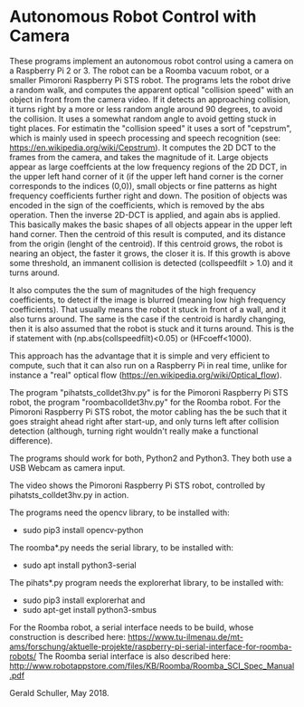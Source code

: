 # Autonomous Robot Control with Camera

These programs implement an autonomous robot control using a camera on a Raspberry Pi 2 or 3. The robot can be a Roomba vacuum robot, or a smaller Pimoroni Raspberry Pi STS robot. 
The programs lets the robot drive a random walk, and computes the apparent optical "collision speed" with an object in front from the camera video. If it detects an approaching collision, it turns right by a more or less random angle around 90 degrees, to avoid the collision. It uses a somewhat random angle to avoid getting stuck in tight places.
For estimatin the "collision speed" it uses a sort of "cepstrum", which is mainly used in speech processing and speech recognition (see: https://en.wikipedia.org/wiki/Cepstrum). It computes the 2D DCT to the frames from the camera, and takes the magnitude of it. Large objects appear as large coeffcients at the low frequency regions of the 2D DCT, in the upper left hand corner of it (if the upper left hand corner is the corner corresponds to the indices (0,0)), small objects or fine patterns as hight frequency coefficients further right and down. The position of objects was encoded in the sign of the coefficients, which is removed by the abs operation. Then the inverse 2D-DCT is applied, and again abs is applied. This basically makes the basic shapes of all objects appear in the upper left hand corner. Then the centroid of this result is computed, and its distance from the origin (lenght of the centroid). If this centroid grows, the robot is nearing an object, the faster it grows, the closer it is. If this growth is above some threshold, an immanent collision is detected (collspeedfilt > 1.0) and it turns around.

It also computes the the sum of magnitudes of the high frequency coefficients, to detect if the image is blurred (meaning low high frequency coefficients). That usually means the robot it stuck in front of a wall, and it also turns around. The same is the case if the centroid is hardly changing, then it is also assumed that the robot is stuck and it turns around. This is the if statement with (np.abs(collspeedfilt)<0.05) or (HFcoeff<1000).

This approach has the advantage that it is simple and very efficient to compute, such that it can also run on a Raspberry Pi in real time, unlike for instance a "real" optical flow (https://en.wikipedia.org/wiki/Optical_flow).

The program "pihatsts_colldet3hv.py" is for the Pimoroni Raspberry Pi STS robot, the program "roombacolldet3hv.py" for the Roomba robot.
For the Pimoroni Raspberry Pi STS robot, the motor cabling has the be such that it goes straight ahead right after start-up, and only turns left after collision detection (although, turning right wouldn't really make a functional difference).

The programs should work for both, Python2 and Python3. They both use a USB Webcam as camera input.

The video shows the Pimoroni Raspberry Pi STS robot, controlled by pihatsts_colldet3hv.py in action.

The programs need the opencv library, to be installed with:
* sudo pip3 install opencv-python

The roomba*.py needs the serial library, to be installed with:
* sudo apt install python3-serial

The pihats*.py program needs the explorerhat library, to be installed with:
* sudo pip3 install explorerhat
and 
* sudo apt-get install python3-smbus

For the Roomba robot, a serial interface needs to be build, whose construction is described here:
https://www.tu-ilmenau.de/mt-ams/forschung/aktuelle-projekte/raspberry-pi-serial-interface-for-roomba-robots/
The Roomba serial interface is also described here:
http://www.robotappstore.com/files/KB/Roomba/Roomba_SCI_Spec_Manual.pdf

Gerald Schuller, May 2018.


